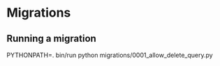 # Migrations

## Running a migration

PYTHONPATH=. bin/run python migrations/0001_allow_delete_query.py
